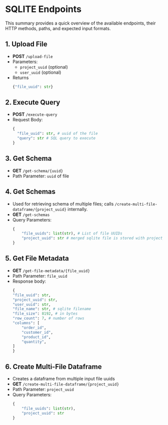 # SQLITE Endpoints
This summary provides a quick overview of the available endpoints, their HTTP methods, paths, and expected input formats.

## 1. Upload File
- **POST** `/upload-file`
- Parameters:
  - `project_uuid` (optional)
  - `user_uuid` (optional)
- Returns 
    ```python 
    {"file_uuid": str}

## 2. Execute Query
- **POST** `/execute-query`
- Request Body:
  ```python
  {
    "file_uuid": str, # uuid of the file
    "query": str # SQL query to execute
  }

## 3. Get Schema

- **GET** `/get-schema/{uuid}`
- Path Parameter: `uuid` of file

## 4. Get Schemas
- Used for retrieving schema of multiple files; calls `/create-multi-file-dataframe/{project_uuid}` internally.
- **GET** `/get-schemas`
- Query Parameters:
    ```python
    {
        "file_uuids": list(str), # List of file UUIDs
        "project_uuid": str # merged sqlite file is stored with project_uuid
    }

## 5. Get File Metadata
- **GET** `/get-file-metadata/{file_uuid}`
- Path Parameter: `file_uuid`
- Response body:
    ```python
    {
    "file_uuid": str,
    "project_uuid": str,
    "user_uuid": str,
    "file_name": str, # sqlite filename
    "file_size": 8192, # in bytes
    "row_count": 7, # number of rows
    "columns": [
        "order_id",
        "customer_id",
        "product_id",
        "quantity",
    ]
    }

## 6. Create Multi-File Dataframe
- Creates a dataframe from multiple input file uuids
- **GET** `/create-multi-file-dataframe/{project_uuid}`
- Path Parameter: `project_uuid`
- Query Parameters:
    ```python
    {
        "file_uuids": list(str),
        "project_uuid": str
    }